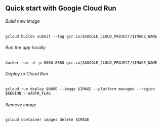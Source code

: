 ## Quick start with Google Cloud Run

###### Build new image

```
gcloud builds submit --tag gcr.io/$GOOGLE_CLOUD_PROJECT/$IMAGE_NAME
```
###### Run the app locally

```
docker run -d -p 8080:8080 gcr.io/$GOOGLE_CLOUD_PROJECT/$IMAGE_NAME
```
###### Deploy to Cloud Run

```
gcloud run deploy $NAME --image $IMAGE --platform managed --region $REGION --$AUTH_FLAG
```
###### Remove image

```
gcloud container images delete $IMAGE
```
